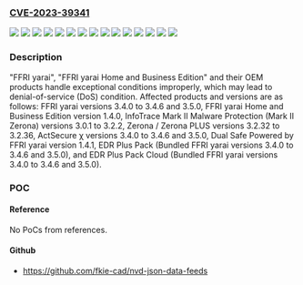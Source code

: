 ### [CVE-2023-39341](https://cve.mitre.org/cgi-bin/cvename.cgi?name=CVE-2023-39341)
![](https://img.shields.io/static/v1?label=Product&message=ActSecure%20%CF%87&color=blue)
![](https://img.shields.io/static/v1?label=Product&message=Dual%20Safe%20Powered%20by%20FFRI%20yarai&color=blue)
![](https://img.shields.io/static/v1?label=Product&message=EDR%20Plus%20Pack%20Cloud&color=blue)
![](https://img.shields.io/static/v1?label=Product&message=EDR%20Plus%20Pack&color=blue)
![](https://img.shields.io/static/v1?label=Product&message=FFRI%20yarai%20Home%20and%20Business%20Edition&color=blue)
![](https://img.shields.io/static/v1?label=Product&message=FFRI%20yarai&color=blue)
![](https://img.shields.io/static/v1?label=Product&message=InfoTrace%20Mark%20II%20Malware%20Protection%20(Mark%20II%20Zerona)&color=blue)
![](https://img.shields.io/static/v1?label=Product&message=Zerona%20%2F%20Zerona%20PLUS&color=blue)
![](https://img.shields.io/static/v1?label=Version&message=%3D%20%20versions%203.2.32%20to%203.2.36%20&color=brighgreen)
![](https://img.shields.io/static/v1?label=Version&message=%3D%20Bundled%20FFRI%20yarai%20versions%203.4.0%20to%203.4.6%20and%203.5.0%20&color=brighgreen)
![](https://img.shields.io/static/v1?label=Version&message=%3D%20version%201.4.0%20&color=brighgreen)
![](https://img.shields.io/static/v1?label=Version&message=%3D%20version%201.4.1%20&color=brighgreen)
![](https://img.shields.io/static/v1?label=Version&message=%3D%20versions%203.0.1%20to%203.2.2%20&color=brighgreen)
![](https://img.shields.io/static/v1?label=Version&message=%3D%20versions%203.4.0%20to%203.4.6%20and%203.5.0%20&color=brighgreen)
![](https://img.shields.io/static/v1?label=Vulnerability&message=Improper%20check%20or%20handling%20of%20exceptional%20conditions&color=brighgreen)

### Description

"FFRI yarai", "FFRI yarai Home and Business Edition" and their OEM products handle exceptional conditions improperly, which may lead to denial-of-service (DoS) condition. Affected products and versions are as follows: FFRI yarai versions 3.4.0 to 3.4.6 and 3.5.0, FFRI yarai Home and Business Edition version 1.4.0, InfoTrace Mark II Malware Protection (Mark II Zerona) versions 3.0.1 to 3.2.2, Zerona / Zerona PLUS versions 3.2.32 to 3.2.36, ActSecure χ versions 3.4.0 to 3.4.6 and 3.5.0, Dual Safe Powered by FFRI yarai version 1.4.1, EDR Plus Pack (Bundled FFRI yarai versions 3.4.0 to 3.4.6 and 3.5.0), and EDR Plus Pack Cloud (Bundled FFRI yarai versions 3.4.0 to 3.4.6 and 3.5.0).

### POC

#### Reference
No PoCs from references.

#### Github
- https://github.com/fkie-cad/nvd-json-data-feeds

